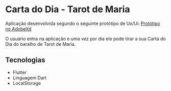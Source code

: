 # Carta do Dia - Tarot de Maria

Aplicação desenvolvida segundo o seguinte protótipo de Ux/Ui: [Protótipo no AdobeXd](https://xd.adobe.com/view/6e5fd206-69c4-4cea-ad3d-fa9993948548-3b0c)

O usuário entra na aplicação e uma vez por dia ele pode tirar a sua Carta do Dia do baralho de Tarot de Maria.

## Tecnologias
- Flutter
- Linguagem Dart
- LocalStorage